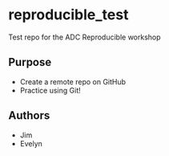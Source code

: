 # reproducible_test
Test repo for the ADC Reproducible workshop

## Purpose

- Create a remote repo on GitHub
- Practice using Git!

## Authors

- Jim
- Evelyn
